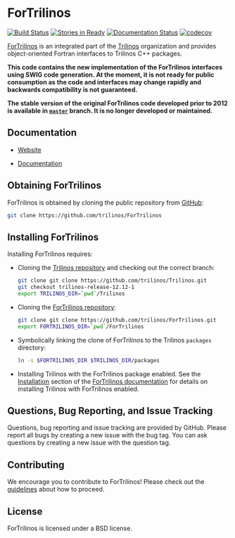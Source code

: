 ForTrilinos
===========

[![Build Status](https://cloud.cees.ornl.gov/jenkins-ci/buildStatus/icon?job=ForTrilinos-continuous)](https://cloud.cees.ornl.gov/jenkins-ci/job/ForTrilinos-continuous)
[![Stories in Ready](https://badge.waffle.io/Trilinos/ForTrilinos.svg?label=ready&title=Ready)](http://waffle.io/Trilinos/ForTrilinos)
[![Documentation Status](http://readthedocs.org/projects/fortrilinos/badge/?version=latest)](http://fortrilinos.readthedocs.io/en/latest/?badge=latest)
[![codecov](https://codecov.io/gh/trilinos/ForTrilinos/branch/develop/graph/badge.svg)](https://codecov.io/gh/trilinos/ForTrilinos/branch/develop)

[ForTrilinos](http://trilinos.org/packages/fortrilinos) is an integrated part of the [Trilinos](http://trilinos.org) organization  and provides object-oriented Fortran interfaces to Trilinos C++ packages.

**This code contains the new implementation of the ForTrilinos interfaces using SWIG code generation. At the moment, it is not ready for public consumption as the code and interfaces may change rapidly and backwards compatibility is not guaranteed.**

**The stable version of the original ForTrilinos code developed prior to 2012 is available in [`master`](https://github.com/trilinos/ForTrilinos/tree/master) branch. It is no longer developed or maintained.**

Documentation
-------------

* [Website](http://trilinos.org/packages/fortrilinos)

* [Documentation](http://fortrilinos.readthedocs.org)

Obtaining ForTrilinos
---------------------

ForTrilinos is obtained by cloning the public repository from [GitHub](https://github.com/):

```sh
git clone https://github.com/trilinos/ForTrilinos
```

Installing ForTrilinos
----------------------

Installing ForTrilinos requires:

- Cloning the [Trilinos repository](https://github.com/trilinos/Trilinos) and
  checking out the correct branch:

  ```sh
  git clone git clone https://github.com/trilinos/Trilinos.git
  git checkout trilinos-release-12.12-1
  export TRILINOS_DIR=`pwd`/Trilinos
  ```

- Cloning the [ForTrilinos repository](https://github.com/trilinos/ForTrilinos):

  ```sh
  git clone git clone https://github.com/trilinos/ForTrilinos.git
  export FORTRILINOS_DIR=`pwd`/ForTrilinos
  ```

- Symbolically linking the clone of ForTrilinos to the Trilinos `packages`
  directory:

  ```sh
  ln -s $FORTRILINOS_DIR $TRILINOS_DIR/packages
  ```

- Installing Trilinos with the ForTrilinos package enabled.  See the
  [Installation](http://fortrilinos.readthedocs.io/en/latest/install.html#installation) section of the [ForTrilinos documentation](http://fortrilinos.readthedocs.io/en/latest/index.html) for details on installing Trilinos with ForTrilinos enabled.

Questions, Bug Reporting, and Issue Tracking
--------------------------------------------

Questions, bug reporting and issue tracking are provided by GitHub. Please
report all bugs by creating a new issue with the bug tag. You can ask
questions by creating a new issue with the question tag.

Contributing
------------
We encourage you to contribute to ForTrilinos! Please check out the
[guidelines](CONTRIBUTING.md) about how to proceed.

License
-------
ForTrilinos is licensed under a BSD license.
